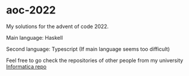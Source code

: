 # aoc-2022

My solutions for the advent of code 2022.

Main language: Haskell

Second language: Typescript (If main language seems too difficult)


Feel free to go check the repositories of other people from my university
[Informatica repo](https://github.com/informatica-kul/aoc-2022)
